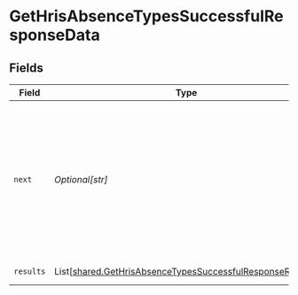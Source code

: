 # GetHrisAbsenceTypesSuccessfulResponseData


## Fields

| Field                                                                                                                                                                                                                           | Type                                                                                                                                                                                                                            | Required                                                                                                                                                                                                                        | Description                                                                                                                                                                                                                     | Example                                                                                                                                                                                                                         |
| ------------------------------------------------------------------------------------------------------------------------------------------------------------------------------------------------------------------------------- | ------------------------------------------------------------------------------------------------------------------------------------------------------------------------------------------------------------------------------- | ------------------------------------------------------------------------------------------------------------------------------------------------------------------------------------------------------------------------------- | ------------------------------------------------------------------------------------------------------------------------------------------------------------------------------------------------------------------------------- | ------------------------------------------------------------------------------------------------------------------------------------------------------------------------------------------------------------------------------- |
| `next`                                                                                                                                                                                                                          | *Optional[str]*                                                                                                                                                                                                                 | :heavy_check_mark:                                                                                                                                                                                                              | Cursor string that can be passed to the `cursor` query parameter to get the next page. If this is `null`, then there are no more pages.                                                                                         |                                                                                                                                                                                                                                 |
| `results`                                                                                                                                                                                                                       | List[[shared.GetHrisAbsenceTypesSuccessfulResponseResults](../../models/shared/gethrisabsencetypessuccessfulresponseresults.md)]                                                                                                | :heavy_check_mark:                                                                                                                                                                                                              | N/A                                                                                                                                                                                                                             | {"id":"xzZoKssDaMZAd62kxayzzQvD","name":"Vacation","unit":"DAYS","half_days_supported":true,"exact_times_supported":false,"remote_id":"91","remote_data":null,"changed_at":"2022-08-07T14:01:29.196Z","remote_deleted_at":null} |